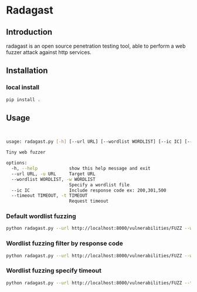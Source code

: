 # Radagast

## Introduction
radagast is an open source penetration testing tool, able to perform a web fuzzer attack against http services. 

## Installation


### local install
```bash
pip install .
 ```

## Usage
```bash


usage: radagast.py [-h] [--url URL] [--wordlist WORDLIST] [--ic IC] [--timeout TIMEOUT]

Tiny web fuzzer

options:
  -h, --help            show this help message and exit
  --url URL, -u URL     Target URL
  --wordlist WORDLIST, -w WORDLIST
                        Specify a wordlist file
  --ic IC               Include response code ex: 200,301,500
  --timeout TIMEOUT, -t TIMEOUT
                        Request timeout


```
### Default wordlist fuzzing
```bash
python radagast.py --url http://localhost:8000/vulnerabilities/FUZZ --wordlist wordlist.txt


```

### Wordlist fuzzing filter by response code
```bash
python radagast.py --url http://localhost:8000/vulnerabilities/FUZZ --wordlist wordlist.txt --ic 200 --timeout 1


```



### Wordlist fuzzing specify timeout
```bash
python radagast.py --url http://localhost:8000/vulnerabilities/FUZZ --timeout 1


```